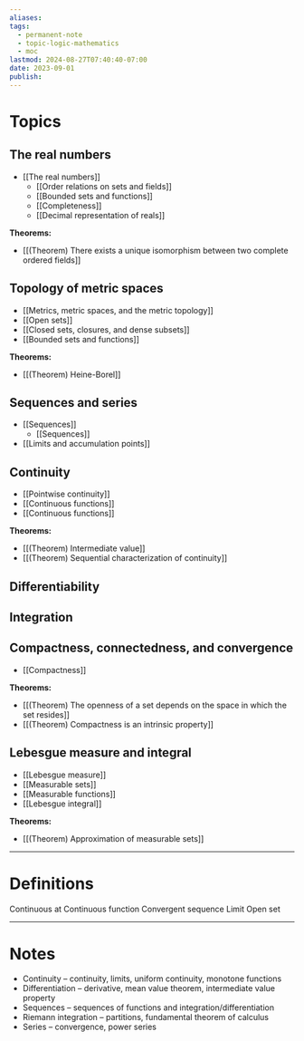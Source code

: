 ```yaml
---
aliases: 
tags:
  - permanent-note
  - topic-logic-mathematics
  - moc
lastmod: 2024-08-27T07:40:40-07:00
date: 2023-09-01
publish: 
---
```

# Topics

## The real numbers

- [[The real numbers]]
	- [[Order relations on sets and fields]]
	- [[Bounded sets and functions]]
	- [[Completeness]]
	- [[Decimal representation of reals]]

**Theorems:**
- [[(Theorem) There exists a unique isomorphism between two complete ordered fields]]

## Topology of metric spaces

- [[Metrics, metric spaces, and the metric topology]]
- [[Open sets]]
- [[Closed sets, closures, and dense subsets]]
- [[Bounded sets and functions]]

**Theorems:**
- [[(Theorem) Heine-Borel]]

## Sequences and series

- [[Sequences]]
	- [[Sequences]]
- [[Limits and accumulation points]]


## Continuity

- [[Pointwise continuity]]
- [[Continuous functions]]
- [[Continuous functions]]

**Theorems:**
- [[(Theorem) Intermediate value]]
- [[(Theorem) Sequential characterization of continuity]]



## Differentiability


## Integration



## Compactness, connectedness, and convergence

- [[Compactness]]

**Theorems:**
- [[(Theorem) The openness of a set depends on the space in which the set resides]]
- [[(Theorem) Compactness is an intrinsic property]]
## Lebesgue measure and integral

- [[Lebesgue measure]]
- [[Measurable sets]]
- [[Measurable functions]]
- [[Lebesgue integral]]

**Theorems:**
- [[(Theorem) Approximation of measurable sets]]

---
# Definitions

Continuous at
Continuous function
Convergent sequence
Limit
Open set

---

# Notes

- Continuity – continuity, limits, uniform continuity, monotone functions
- Differentiation – derivative, mean value theorem, intermediate value property
- Sequences – sequences of functions and integration/differentiation
- Riemann integration – partitions, fundamental theorem of calculus
- Series – convergence, power series